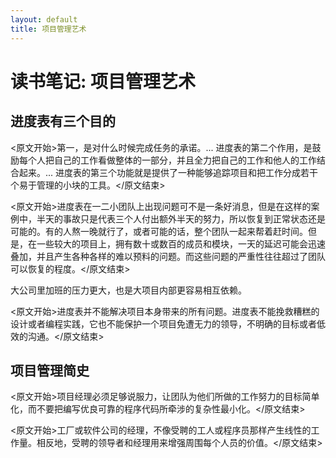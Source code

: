 ```yaml
---
layout: default
title: 项目管理艺术
---
```


# 读书笔记: 项目管理艺术


## 进度表有三个目的

<原文开始>第一，是对什么时候完成任务的承诺。... 进度表的第二个作用，是鼓励每个人把自己的工作看做整体的一部分，并且全力把自己的工作和他人的工作结合起来。... 进度表的第三个功能就是提供了一种能够追踪项目和把工作分成若干个易于管理的小块的工具。</原文结束>

<原文开始>进度表在一二小团队上出现问题可不是一条好消息，但是在这样的案例中，半天的事故只是代表三个人付出额外半天的努力，所以恢复到正常状态还是可能的。有的人熬一晚就行了，或者可能的话，整个团队一起来帮着赶时间。但是，在一些较大的项目上，拥有数十或数百的成员和模块，一天的延迟可能会迅速叠加，并且产生各种各样的难以预料的问题。而这些问题的严重性往往超过了团队可以恢复的程度。</原文结束>

大公司里加班的压力更大，也是大项目内部更容易相互依赖。

<原文开始>进度表并不能解决项目本身带来的所有问题。进度表不能挽救糟糕的设计或者编程实践，它也不能保护一个项目免遭无力的领导，不明确的目标或者低效的沟通。</原文结束>

## 项目管理简史

<原文开始>项目经理必须足够说服力，让团队为他们所做的工作努力的目标简单化，而不要把编写优良可靠的程序代码所牵涉的复杂性最小化。</原文结束>

<原文开始>工厂或软件公司的经理，不像受聘的工人或程序员那样产生线性的工作量。相反地，受聘的领导者和经理用来增强周围每个人员的价值。</原文结束>